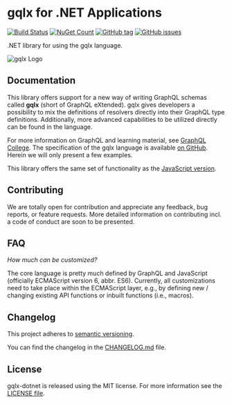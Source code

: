 # gqlx for .NET Applications

[![Build Status](https://travis-ci.org/graphql-extended/gqlx-dotnet.svg?branch=master)](https://travis-ci.org/graphql-extended/gqlx-dotnet)
[![NuGet Count](https://img.shields.io/nuget/v/gqlx.svg)](https://www.nuget.org/packages/gqlx/)
[![GitHub tag](https://img.shields.io/github/tag/graphql-extended/gqlx-dotnet.svg)](https://github.com/graphql-extended/gqlx-dotnet/releases)
[![GitHub issues](https://img.shields.io/github/issues/graphql-extended/gqlx-dotnet.svg)](https://github.com/graphql-extended/gqlx-dotnet/issues)

.NET library for using the gqlx language.

![gqlx Logo](https://github.com/graphql-extended/gqlx-spec/raw/master/logo.png)

## Documentation

This library offers support for a new way of writing GraphQL schemas called **gqlx** (short of GraphQL eXtended). gqlx gives developers a possibility to mix the definitions of resolvers directly into their GraphQL type definitions. Additionally, more advanced capabilities to be utilized directly can be found in the language.

For more information on GraphQL and learning material, see [GraphQL College](https://www.graphql.college/practice-graphql/). The specification of the gqlx language is available [on GitHub](https://github.com/graphql-extended/gqlx-spec). Herein we will only present a few examples.

This library offers the same set of functionality as the [JavaScript version](https://github.com/graphql-extended/gqlx-js).

## Contributing

We are totally open for contribution and appreciate any feedback, bug reports, or feature requests. More detailed information on contributing incl. a code of conduct are soon to be presented.

## FAQ

*How much can be customized?*

The core language is pretty much defined by GraphQL and JavaScript (officially ECMAScript version 6, abbr. ES6). Currently, all customizations need to take place within the ECMAScript layer, e.g., by defining new / changing existing API functions or inbuilt functions (i.e., macros).

## Changelog

This project adheres to [semantic versioning](https://semver.org).

You can find the changelog in the [CHANGELOG.md](CHANGELOG.md) file.

## License

gqlx-dotnet is released using the MIT license. For more information see the [LICENSE file](LICENSE).
